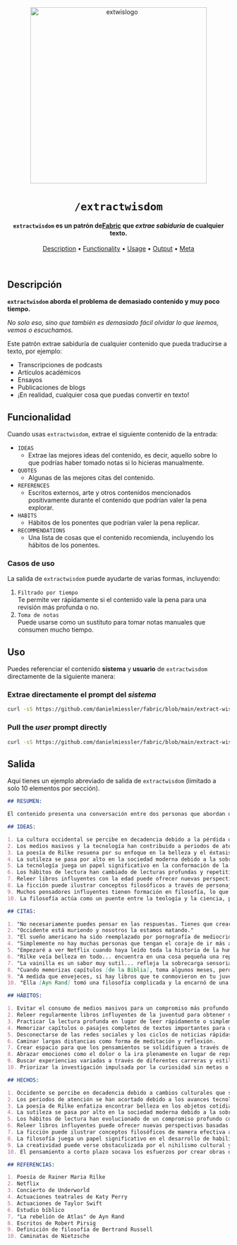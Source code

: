 <div align="center">

<img src="https://beehiiv-images-production.s3.amazonaws.com/uploads/asset/file/2012aa7c-a939-4262-9647-7ab614e02601/extwis-logo-miessler.png?t=1704502975" alt="extwislogo" width="400" height="400"/>

# `/extractwisdom`

<h4><code>extractwisdom</code> es un patrón de<a href="https://github.com/danielmiessler/fabric" target="_blank">Fabric</a> que <em>extrae sabiduría </em> de cualquier texto.</h4>

[Description](#description) •
[Functionality](#functionality) •
[Usage](#usage) •
[Output](#output) •
[Meta](#meta)

</div>

<br />

## Descripción

**`extractwisdom` aborda el problema de **demasiado contenido** y muy poco tiempo.**

_No solo eso, sino que también es demasiado fácil olvidar lo que leemos, vemos o escuchamos._

Este patrón extrae sabiduría de cualquier contenido que pueda traducirse a texto, por ejemplo:

- Transcripciones de podcasts  
- Artículos académicos  
- Ensayos  
- Publicaciones de blogs  
- ¡En realidad, cualquier cosa que puedas convertir en texto!

## Funcionalidad

Cuando usas `extractwisdom`, extrae el siguiente contenido de la entrada:

- `IDEAS`  
  - Extrae las mejores ideas del contenido, es decir, aquello sobre lo que podrías haber tomado notas si lo hicieras manualmente.
- `QUOTES`  
  - Algunas de las mejores citas del contenido.
- `REFERENCES`  
  - Escritos externos, arte y otros contenidos mencionados positivamente durante el contenido que podrían valer la pena explorar.
- `HABITS`  
  - Hábitos de los ponentes que podrían valer la pena replicar.
- `RECOMMENDATIONS`  
  - Una lista de cosas que el contenido recomienda, incluyendo los hábitos de los ponentes.

### Casos de uso

La salida de `extractwisdom` puede ayudarte de varias formas, incluyendo:

1. `Filtrado por tiempo`<br />
   Te permite ver rápidamente si el contenido vale la pena para una revisión más profunda o no.
2. `Toma de notas`<br />
   Puede usarse como un sustituto para tomar notas manuales que consumen mucho tiempo.

## Uso

Puedes referenciar el contenido **sistema** y **usuario** de `extractwisdom` directamente de la siguiente manera:

### Extrae directamente el prompt del _sistema_


```sh
curl -sS https://github.com/danielmiessler/fabric/blob/main/extract-wisdom/dmiessler/extract-wisdom-1.0.0/system.md
```

### Pull the _user_ prompt directly

```sh
curl -sS https://github.com/danielmiessler/fabric/blob/main/extract-wisdom/dmiessler/extract-wisdom-1.0.0/user.md
```

## Salida

Aquí tienes un ejemplo abreviado de salida de `extractwisdom` (limitado a solo 10 elementos por sección).

```markdown
## RESUMEN:

El contenido presenta una conversación entre dos personas que abordan diversos temas, incluyendo la decadencia de la cultura occidental, la importancia de la belleza y la sutileza en la vida, el impacto de la tecnología y la inteligencia artificial, la resonancia de la poesía de Rilke, el valor de la lectura profunda y la relectura de textos, la naturaleza cautivadora de los escritos de Ayn Rand, el papel de la filosofía en la comprensión del mundo y la influencia de las drogas en la sociedad. También tocan temas como la creatividad, los periodos de atención y la importancia de la introspección.

## IDEAS:

1. La cultura occidental se percibe en decadencia debido a la pérdida de valores y la aceptación de la mediocridad.
2. Los medios masivos y la tecnología han contribuido a periodos de atención más cortos y una necesidad constante de estímulos.
3. La poesía de Rilke resuena por su enfoque en la belleza y el éxtasis en objetos cotidianos.
4. La sutileza se pasa por alto en la sociedad moderna debido a la sobrecarga sensorial.
5. La tecnología juega un papel significativo en la conformación de la música y el arte escénico.
6. Los hábitos de lectura han cambiado de lecturas profundas y repetitivas a consumir grandes cantidades de material nuevo.
7. Releer libros influyentes con la edad puede ofrecer nuevas perspectivas basadas en experiencias y sabiduría acumuladas.
8. La ficción puede ilustrar conceptos filosóficos a través de personajes y narrativas.
9. Muchos pensadores influyentes tienen formación en filosofía, lo que subraya su importancia en las habilidades de razonamiento.
10. La filosofía actúa como un puente entre la teología y la ciencia, planteando preguntas que ambas disciplinas buscan responder.

## CITAS:

1. "No necesariamente puedes pensar en las respuestas. Tienes que crear espacio para que lleguen a ti."
2. "Occidente está muriendo y nosotros la estamos matando."
3. "El sueño americano ha sido reemplazado por pornografía de mediocridad empaquetada en masa, animándonos a regodearnos como cerdos felices en nuestra propia insignificancia."
4. "Simplemente no hay muchas personas que tengan el coraje de ir más allá del consenso y explorar nuevas ideas."
5. "Empezaré a ver Netflix cuando haya leído toda la historia de la humanidad."
6. "Rilke veía belleza en todo... encuentra en una cosa pequeña una representación de todas las cosas hermosas."
7. "La vainilla es un sabor muy sutil... refleja la sobrecarga sensorial de la era moderna."
8. "Cuando memorizas capítulos [de la Biblia], toma algunos meses, pero realmente entiendes cómo están estructurados."
9. "A medida que envejeces, si hay libros que te conmovieron en tu juventud, vale la pena volver a leerlos."
10. "Ella [Ayn Rand] tomó una filosofía complicada y la encarnó de una manera con la que cualquiera podría identificarse."

## HÁBITOS:

1. Evitar el consumo de medios masivos para un compromiso más profundo con textos históricos e investigación personal.
2. Releer regularmente libros influyentes de la juventud para obtener nuevas perspectivas con la edad.
3. Practicar la lectura profunda en lugar de leer rápidamente o simplemente hojear material.
4. Memorizar capítulos o pasajes completos de textos importantes para una mejor comprensión.
5. Desconectarse de las redes sociales y los ciclos de noticias rápidas para procesos de pensamiento más enfocados.
6. Caminar largas distancias como forma de meditación y reflexión.
7. Crear espacio para que los pensamientos se solidifiquen a través de la introspección y la quietud.
8. Abrazar emociones como el dolor o la ira plenamente en lugar de reprimirlas.
9. Buscar experiencias variadas a través de diferentes carreras y estilos de vida.
10. Priorizar la investigación impulsada por la curiosidad sin metas o restricciones específicas.

## HECHOS:

1. Occidente se percibe en decadencia debido a cambios culturales que se alejan de los valores tradicionales.
2. Los periodos de atención se han acortado debido a los avances tecnológicos y los hábitos de consumo mediático.
3. La poesía de Rilke enfatiza encontrar belleza en los objetos cotidianos a través de la observación detallada.
4. La sutileza se pasa por alto en la sociedad moderna debido a la sobrecarga sensorial de diversos estímulos.
5. Los hábitos de lectura han evolucionado de un compromiso profundo con los textos a consumir grandes cantidades rápidamente.
6. Releer libros influyentes puede ofrecer nuevas perspectivas basadas en experiencias de vida acumuladas.
7. La ficción puede ilustrar conceptos filosóficos de manera efectiva a través del desarrollo de personajes y arcos narrativos.
8. La filosofía juega un papel significativo en el desarrollo de habilidades de razonamiento y comprensión de ideas complejas.
9. La creatividad puede verse obstaculizada por el nihilismo cultural y actitudes proteccionistas dentro de la sociedad.
10. El pensamiento a corto plazo socava los esfuerzos por crear obras duraderas de belleza o significado.

## REFERENCIAS:

1. Poesía de Rainer Maria Rilke  
2. Netflix  
3. Concierto de Underworld  
4. Actuaciones teatrales de Katy Perry  
5. Actuaciones de Taylor Swift  
6. Estudio bíblico  
7. "La rebelión de Atlas" de Ayn Rand  
8. Escritos de Robert Pirsig  
9. Definición de filosofía de Bertrand Russell  
10. Caminatas de Nietzsche  